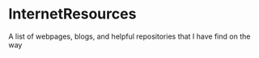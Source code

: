 # InternetResources
A list of webpages, blogs, and helpful repositories that I have find on the way
